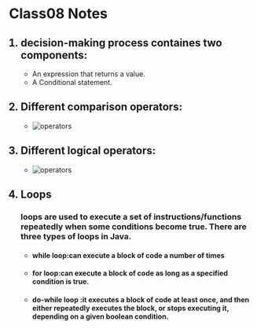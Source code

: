 # **Class08 Notes** #

<ol>

## <li> decision-making process containes two components: </li> ##

- An expression that returns a value.
- A Conditional statement.

## <li> Different comparison operators:  </li> ##


- ![operators](https://www.lifewire.com/thmb/7iOKrK5_6nRJhCeMzskKG3N4TB4=/1201x640/filters:no_upscale():max_bytes(150000):strip_icc()/excel-google-spreadsheets-comparison-operators-583c9dae5f9b58d5b189efb0.jpg)

## <li> Different logical operators: </li> ##


- ![operators](https://programmingwithbabu.files.wordpress.com/2017/09/logical_operator_in_c.jpg)


## <li> Loops </li> ##

### loops are used to execute a set of instructions/functions repeatedly when some conditions become true. There are three types of loops in Java. ###

- #### while loop:can execute a block of code a number of times ####
- #### for loop:can execute a block of code as long as a specified condition is true. #### 
- #### do-while loop :it executes a block of code at least once, and then either repeatedly executes the block, or stops executing it, depending on a given boolean condition. ####





</ol>




